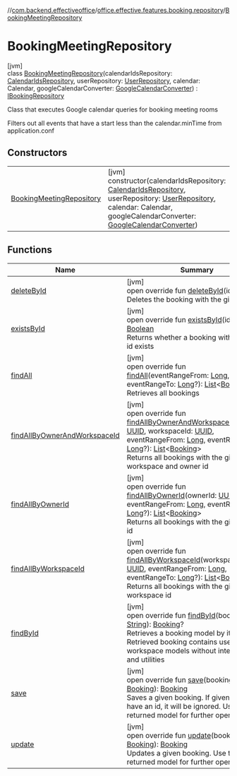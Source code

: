 //[com.backend.effectiveoffice](../../../index.md)/[office.effective.features.booking.repository](../index.md)/[BookingMeetingRepository](index.md)

# BookingMeetingRepository

[jvm]\
class [BookingMeetingRepository](index.md)(calendarIdsRepository: [CalendarIdsRepository](../../office.effective.features.calendar.repository/-calendar-ids-repository/index.md), userRepository: [UserRepository](../../office.effective.features.user.repository/-user-repository/index.md), calendar: Calendar, googleCalendarConverter: [GoogleCalendarConverter](../../office.effective.features.booking.converters/-google-calendar-converter/index.md)) : [IBookingRepository](../-i-booking-repository/index.md)

Class that executes Google calendar queries for booking meeting rooms

Filters out all events that have a start less than the calendar.minTime from application.conf

## Constructors

| | |
|---|---|
| [BookingMeetingRepository](-booking-meeting-repository.md) | [jvm]<br>constructor(calendarIdsRepository: [CalendarIdsRepository](../../office.effective.features.calendar.repository/-calendar-ids-repository/index.md), userRepository: [UserRepository](../../office.effective.features.user.repository/-user-repository/index.md), calendar: Calendar, googleCalendarConverter: [GoogleCalendarConverter](../../office.effective.features.booking.converters/-google-calendar-converter/index.md)) |

## Functions

| Name | Summary |
|---|---|
| [deleteById](delete-by-id.md) | [jvm]<br>open override fun [deleteById](delete-by-id.md)(id: [String](https://kotlinlang.org/api/latest/jvm/stdlib/kotlin/-string/index.html))<br>Deletes the booking with the given id |
| [existsById](exists-by-id.md) | [jvm]<br>open override fun [existsById](exists-by-id.md)(id: [String](https://kotlinlang.org/api/latest/jvm/stdlib/kotlin/-string/index.html)): [Boolean](https://kotlinlang.org/api/latest/jvm/stdlib/kotlin/-boolean/index.html)<br>Returns whether a booking with the given id exists |
| [findAll](find-all.md) | [jvm]<br>open override fun [findAll](find-all.md)(eventRangeFrom: [Long](https://kotlinlang.org/api/latest/jvm/stdlib/kotlin/-long/index.html), eventRangeTo: [Long](https://kotlinlang.org/api/latest/jvm/stdlib/kotlin/-long/index.html)?): [List](https://kotlinlang.org/api/latest/jvm/stdlib/kotlin.collections/-list/index.html)&lt;[Booking](../../office.effective.model/-booking/index.md)&gt;<br>Retrieves all bookings |
| [findAllByOwnerAndWorkspaceId](find-all-by-owner-and-workspace-id.md) | [jvm]<br>open override fun [findAllByOwnerAndWorkspaceId](find-all-by-owner-and-workspace-id.md)(ownerId: [UUID](https://docs.oracle.com/javase/8/docs/api/java/util/UUID.html), workspaceId: [UUID](https://docs.oracle.com/javase/8/docs/api/java/util/UUID.html), eventRangeFrom: [Long](https://kotlinlang.org/api/latest/jvm/stdlib/kotlin/-long/index.html), eventRangeTo: [Long](https://kotlinlang.org/api/latest/jvm/stdlib/kotlin/-long/index.html)?): [List](https://kotlinlang.org/api/latest/jvm/stdlib/kotlin.collections/-list/index.html)&lt;[Booking](../../office.effective.model/-booking/index.md)&gt;<br>Returns all bookings with the given workspace and owner id |
| [findAllByOwnerId](find-all-by-owner-id.md) | [jvm]<br>open override fun [findAllByOwnerId](find-all-by-owner-id.md)(ownerId: [UUID](https://docs.oracle.com/javase/8/docs/api/java/util/UUID.html), eventRangeFrom: [Long](https://kotlinlang.org/api/latest/jvm/stdlib/kotlin/-long/index.html), eventRangeTo: [Long](https://kotlinlang.org/api/latest/jvm/stdlib/kotlin/-long/index.html)?): [List](https://kotlinlang.org/api/latest/jvm/stdlib/kotlin.collections/-list/index.html)&lt;[Booking](../../office.effective.model/-booking/index.md)&gt;<br>Returns all bookings with the given owner id |
| [findAllByWorkspaceId](find-all-by-workspace-id.md) | [jvm]<br>open override fun [findAllByWorkspaceId](find-all-by-workspace-id.md)(workspaceId: [UUID](https://docs.oracle.com/javase/8/docs/api/java/util/UUID.html), eventRangeFrom: [Long](https://kotlinlang.org/api/latest/jvm/stdlib/kotlin/-long/index.html), eventRangeTo: [Long](https://kotlinlang.org/api/latest/jvm/stdlib/kotlin/-long/index.html)?): [List](https://kotlinlang.org/api/latest/jvm/stdlib/kotlin.collections/-list/index.html)&lt;[Booking](../../office.effective.model/-booking/index.md)&gt;<br>Returns all bookings with the given workspace id |
| [findById](find-by-id.md) | [jvm]<br>open override fun [findById](find-by-id.md)(bookingId: [String](https://kotlinlang.org/api/latest/jvm/stdlib/kotlin/-string/index.html)): [Booking](../../office.effective.model/-booking/index.md)?<br>Retrieves a booking model by its id. Retrieved booking contains user and workspace models without integrations and utilities |
| [save](save.md) | [jvm]<br>open override fun [save](save.md)(booking: [Booking](../../office.effective.model/-booking/index.md)): [Booking](../../office.effective.model/-booking/index.md)<br>Saves a given booking. If given model will have an id, it will be ignored. Use the returned model for further operations |
| [update](update.md) | [jvm]<br>open override fun [update](update.md)(booking: [Booking](../../office.effective.model/-booking/index.md)): [Booking](../../office.effective.model/-booking/index.md)<br>Updates a given booking. Use the returned model for further operations |
